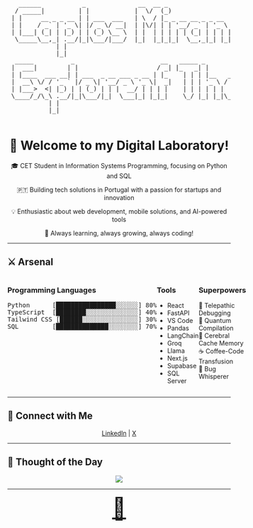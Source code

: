 <div align="center">
  <pre>
   ______           _              __  __ _                     _       
  / _____|         | |            |  \/  (_)                   | |      
 | |     __ _ _ __ | | ___  ___   | \  / |_ _ __ __ _ _ __   __| | __ _ 
 | |    / _` | '_ \| |/ _ \/ __|  | |\/| | | '__/ _` | '_ \ / _` |/ _` |
 | |___| (_| | |_) | | (_) \__ \  | |  | | | | | (_| | | | | (_| | (_| |
  \_____\__,_| .__/|_|\___/|___/  |_|  |_|_|_|  \__,_|_| |_|\__,_|\__,_|
             | |                                                        
             |_|                                                        
  _____          _                       __   _____ _          _____         _     _   _       _                    
 |  ___|        | |                     / _| |_   _| |        |_   _|       | |   | | | |     (_)                   
 | |____  ___ __| | ___  _ __ ___ _ __ | |_    | | | |__   ___  | | ___  ___| |__ | | | |_ __  ___   _____ _ __ ___ 
 |  __\ \/ / '_ ` |/ _ \| '__/ _ \ '_ \|  _|   | | | '_ \ / _ \ | |/ _ \/ __| '_ \| | | | '_ \| \ \ / / _ \ '__/ __|
 | |___>  <| |_) | | (_) | | |  __/ | | | |    | | | | | |  __/ | |  __/ (__| | | | |_| | | | | |\ V /  __/ |  \__ \
 \____/_/\_\ .__/|_|\___/|_|  \___|_| |_|_|    \_/ |_| |_|\___| \_/\___|\___|_| |_|\___/|_| |_|_| \_/ \___|_|  |___/
           | |                                                                                                       
           |_|                                                                                                       
  </pre>
</div>

<h1 align="center">🚀 Welcome to my Digital Laboratory!</h1>

<div align="center">
  
  🎓 CET Student in Information Systems Programming, focusing on Python and SQL
  
  🇵🇹 Building tech solutions in Portugal with a passion for startups and innovation
  
  💡 Enthusiastic about web development, mobile solutions, and AI-powered tools
  
  🌱 Always learning, always growing, always coding!
  
</div>

---

## ⚔️ Arsenal

<div style="display: flex; justify-content: space-between;">
  <div style="flex: 1;">
    <h3>Programming Languages</h3>
    <pre>
Python      [████████████████░░░░░░] 80%
TypeScript  [████████░░░░░░░░░░░░░░] 40%
Tailwind CSS [██████░░░░░░░░░░░░░░░] 30%
SQL         [██████████████░░░░░░░░] 70%
    </pre>
  </div>
  
  <div style="flex: 1;">
    <h3>Tools</h3>
    <ul>
      <li>React</li>
      <li>FastAPI</li>
      <li>VS Code</li>
      <li>Pandas</li>
      <li>LangChain</li>
      <li>Groq</li>
      <li>Llama</li>
      <li>Next.js</li>
      <li>Supabase</li>
      <li>SQL Server</li>
    </ul>
  </div>
  
  <div style="flex: 1;">
    <h3>Superpowers</h3>
    🔮 Telepathic Debugging<br>
    🚀 Quantum Compilation<br>
    🧠 Cerebral Cache Memory<br>
    ☕ Coffee-Code Transfusion<br>
    🐛 Bug Whisperer<br>
  </div>
</div>

---

## 🤝 Connect with Me

<div align="center">
  <a href="https://www.linkedin.com/in/carlos-miranda-90a9441ab/" target="_blank">LinkedIn</a> | 
  <a href="https://x.com/CarlosM62922868" target="_blank">X</a>
</div>

---

## 💭 Thought of the Day

<div align="center">
  <img src="https://readme-typing-svg.herokuapp.com/?lines=Life+is+short,+use+Python;404:+Motivation+not+found;Bugs+are+just+unplanned+features;Sleep+is+for+those+without+deadlines;10+%2B+10+/+2+%3D+%3F&center=true&width=380&height=50">
</div>

---

<div align="center">
  <a href="https://www.youtube.com/watch?v=dQw4w9WgXcQ" style="font-size: 48px;">🎁</a>
</div>
